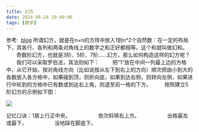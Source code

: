 ```yaml
---
title: 幻方
date: 2024-08-24 19:49:06
tags: [数学]
---
```


参考: 
[blog](https://blog.csdn.net/ltx06/article/details/23970695#:~:text=%E6%88%91%E4%BB%AC%E5%8F%AF%E4%BB%A5%E9%87%87%E5%8F%96%E7%BD%97%E4%BC%AF%E6%B3%95%EF%BC%88%E4%B9%9F%E5%8F%AB%E8%BF%9E%E7%BB%AD%E6%91%86%E6%95%B0%E6%B3%95%EF%BC%89%EF%BC%8C%E5%85%B6%E6%B3%95%E5%88%99%E5%A6%82%E4%B8%8B%EF%BC%9A%C2%A0%20%C2%A0%C2%A0%C2%A0%C2%A0%C2%A0%C2%A0%20%E6%8A%8A%E2%80%9C1%E2%80%9D%E6%94%BE%E5%9C%A8%E4%B8%AD%E9%97%B4%E4%B8%80%E5%88%97%E6%9C%80%E4%B8%8A%E8%BE%B9%E7%9A%84%E6%96%B9%E6%A0%BC%E4%B8%AD%EF%BC%8C%E4%BB%8E%E5%AE%83%E5%BC%80%E5%A7%8B%EF%BC%8C%E6%8C%89%E5%AF%B9%E8%A7%92%E7%BA%BF%E6%96%B9%E5%90%91%EF%BC%88%E6%AF%94%E5%A6%82%E8%AF%B4%E6%8C%89%E4%BB%8E%E5%B7%A6%E4%B8%8B%E5%88%B0%E5%8F%B3%E4%B8%8A%E7%9A%84%E6%96%B9%E5%90%91%EF%BC%89%E9%A1%BA%E6%AC%A1%E6%8A%8A%E7%94%B1%E5%B0%8F%E5%88%B0%E5%A4%A7%E7%9A%84%E5%90%84%E6%95%B0%E6%94%BE%E5%85%A5%E5%90%84%E6%96%B9%E6%A0%BC%E4%B8%AD%EF%BC%8C%E5%A6%82%E6%9E%9C%E7%A2%B0%E5%88%B0%E9%A1%B6%EF%BC%8C%E5%88%99%E6%8A%98%E5%90%91%E5%BA%95%EF%BC%8C%E5%A6%82%E6%9E%9C%E5%88%B0%E8%BE%BE%E5%8F%B3%E4%BE%A7%EF%BC%8C%E5%88%99%E8%BD%AC%E5%90%91%E5%B7%A6%E4%BE%A7%EF%BC%8C%E5%A6%82%E6%9E%9C%E8%BF%9B%E8%A1%8C%E4%B8%AD%E8%BD%AE%E5%88%B0%E7%9A%84%E6%96%B9%E6%A0%BC%E4%B8%AD%E5%B7%B2%E6%9C%89%E6%95%B0%E6%88%96%E5%88%B0%E8%BE%BE%E5%8F%B3%E4%B8%8A%E8%A7%92%EF%BC%8C%E5%88%99%E9%80%80%E8%87%B3%E5%89%8D%E4%B8%80%E6%A0%BC%E7%9A%84%E4%B8%8B%E6%96%B9%E3%80%82%20%C2%A0%C2%A0%C2%A0%C2%A0%C2%A0%C2%A0%20%E6%8C%89%E7%85%A7%E8%BF%99%E4%B8%80%E6%B3%95%E5%88%99%E5%BB%BA%E7%AB%8B5%E9%98%B6%E5%B9%BB%E6%96%B9%E7%9A%84%E7%A4%BA%E4%BE%8B%E5%A6%82%E4%B8%8B%E5%9B%BE%EF%BC%9A%20%C2%A0%C2%A0%C2%A0%C2%A0%C2%A0%C2%A0%C2%A0%E7%BD%97%E4%BC%AF%E6%B3%95%EF%BC%88%E8%BF%9E%E7%BB%AD%E6%91%86%E6%95%B0%E6%B3%95%EF%BC%89%E7%9A%84%E5%8A%A9%E8%AE%B0%E5%8F%A3%E8%AF%80%EF%BC%9A%20%C2%A0%C2%A0%C2%A0%C2%A0%C2%A0%C2%A0%201,%E9%87%8D%E5%A4%8D%E4%BE%BF%E5%9C%A8%E4%B8%8B%E6%A0%BC%E5%A1%AB%EF%BC%8C%E8%A7%92%E4%B8%8A%E5%87%BA%E6%A0%BC%E4%B8%80%E4%B8%AA%E6%A0%B7%E3%80%82%20%C2%A0%C2%A0%C2%A0%C2%A0%C2%A0%C2%A0%201%20%E5%B1%85%E4%B8%8A%E8%A1%8C%E6%AD%A3%E4%B8%AD%E5%A4%AE%E2%80%94%E2%80%94%E6%95%B0%E5%AD%97%201%20%E6%94%BE%E5%9C%A8%E9%A6%96%E8%A1%8C%E6%9C%80%E4%B8%AD%E9%97%B4%E7%9A%84%E6%A0%BC%E5%AD%90%E4%B8%AD%20%C2%A0%C2%A0%C2%A0%C2%A0%C2%A0%C2%A0%20%E4%BE%9D%E6%AC%A1%E6%96%9C%E5%A1%AB%E5%88%87%E8%8E%AB%E5%BF%98%E2%80%94%E2%80%94%E5%90%91%E5%8F%B3%E4%B8%8A%E8%A7%92%E6%96%9C%E8%A1%8C%EF%BC%8C%E4%BE%9D%E6%AC%A1%E5%A1%AB%E5%85%A5%E6%95%B0%E5%AD%97)
所谓幻方，就是在n×n的方阵中放入1到n*2个自然数：在一定的布局下，其各行、各列和两条对角线上的数字之和正好都相等。这个和就叫做幻和。
       奇数阶幻方，也就是3阶、5阶、7阶……幻方，那么如何构造这样的幻方呢？ 
       我们可以采取罗伯法，其法则如下： 
       把“1”放在中间一列最上边的方格中，从它开始，按对角线方向（比如说按从左下到右上的方向）顺次把由小到大的各数放入各方格中，如果碰到顶，则折向底，如果到达右侧，则转向左侧，如果进行中轮到的方格中已有数或到达右上角，则退至前一格的下方。 
       按照建立5阶幻方的示例如下图：

![](https://pic.shaoyanxing.top/i/2024/08/24/66c9c671c3fd1.jpeg)



记忆口诀：1居上行正中央，
                  依次斜填右上方。
                  出格最左或最下，
                  没地踩在脚底下。

                  

